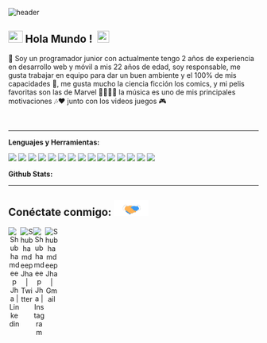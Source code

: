 ![header](https://capsule-render.vercel.app/api?type=waving&color=gradient&height=300&section=header&text=Desarrollador%20FullStack&fontSize=70&animation=fadeIn&fontAlignY=38&desc=Código%20con%20❤️&descAlignY=60&descAlign=87)


## <img src="https://github.com/TheDudeThatCode/TheDudeThatCode/blob/master/Assets/Hi.gif" width="29px" height="24px"> Hola Mundo !&nbsp; <img src="https://github.com/TheDudeThatCode/TheDudeThatCode/blob/master/Assets/Earth.gif" width="24px" height="24px" >

<p>
  👋 Soy un programador junior con actualmente tengo 2 años de experiencia en desarrollo web y móvil a mis 22 años de edad, soy responsable, me gusta trabajar en equipo para dar un buen ambiente y el 100% de mis capacidades 🚀, me gusta mucho la ciencia ficción los comics, y mi pelis favoritas son las de Marvel 🦸🏽‍♂️💥 la música es uno de mis principales motivaciones 🎶❤️ junto con los videos juegos 🎮
</p>


<br>

---
**Lenguajes y Herramientas:** 


<a target="_blank" href="https://nodejs.org/en"><img height="50" src="https://skillicons.dev/icons?i=nodejs"></a>
<a target="_blank" href="https://www.php.net/"><img height="50" src="https://skillicons.dev/icons?i=php"></a>
<a target="_blank" href="https://developer.mozilla.org/es/docs/Web/HTML/Element/html"><img height="50" src="https://skillicons.dev/icons?i=html"></a>
<a target="_blank" href="https://developer.mozilla.org/es/docs/Web/CSS" ><img height="50" src="https://skillicons.dev/icons?i=css"></a>
<a target="_blank" href="https://developer.mozilla.org/es/docs/Web/JavaScript" ><img height="50" src="https://skillicons.dev/icons?i=js"></a>
<a target="_blank" href="https://www.typescriptlang.org/" ><img height="50" src="https://skillicons.dev/icons?i=ts"></a>
<a target="_blank" href="https://getbootstrap.com/" ><img height="50" src="https://skillicons.dev/icons?i=bootstrap"></a>
<a target="_blank" href="https://www.mysql.com/" ><img height="50" src="https://skillicons.dev/icons?i=mysql"></a>
<a target="_blank" href="https://es.reactjs.org/" ><img height="50" src="https://skillicons.dev/icons?i=react"></a>
<a target="_blank" href="https://code.visualstudio.com/" ><img height="50" src="https://skillicons.dev/icons?i=git"></a>
<a target="_blank" href="https://firebase.google.com/" ><img height="50" src="https://skillicons.dev/icons?i=firebase"></a>
<a target="_blank" href="https://tailwindcss.com/" ><img height="50" src="https://skillicons.dev/icons?i=tailwind"></a>
<a target="_blank" href="https://flutter.dev/" ><img height="50" src="https://skillicons.dev/icons?i=flutter"></a>
<a target="_blank" href="https://www.figma.com/" ><img height="50" src="https://skillicons.dev/icons?i=figma"></a>
<a target="_blank" href="https://www.docker.com/" ><img height="50" src="https://skillicons.dev/icons?i=docker"></a>




**Github Stats:**

---
## Conéctate conmigo: <img src="https://github.com/SatYu26/SatYu26/blob/master/Assets/Handshake.gif" height="32px">

<p align="center">
  <a href="https://www.linkedin.com/in/santiago-ceballos-deossa-5410421b8/">
    <img align="left" alt="Shubhamdeep Jha | Linkedin" width="24px" src="https://github.com/TheDudeThatCode/TheDudeThatCode/blob/master/Assets/Linkedin.svg" />
  </a>
  <a href="https://twitter.com/tiagoceballosz1">
    <img align="left" alt="Shubhamdeep Jha | Twitter" width="26px" src="https://github.com/TheDudeThatCode/TheDudeThatCode/blob/master/Assets/Twitter.svg" />
  </a>
  <a href="https://www.instagram.com/santiago_ceballoz/">
    <img align="left" alt="Shubhamdeep Jha | Instagram" width="24px" src="https://github.com/TheDudeThatCode/TheDudeThatCode/blob/master/Assets/Instagram.svg" />
  </a>
  <a href="mailto:santiceballos67@gmail.com">
    <img align="left" alt="Shubhamdeep Jha | Gmail" width="26px" src="https://github.com/TheDudeThatCode/TheDudeThatCode/blob/master/Assets/Gmail.svg" />
  </a>
</p>
